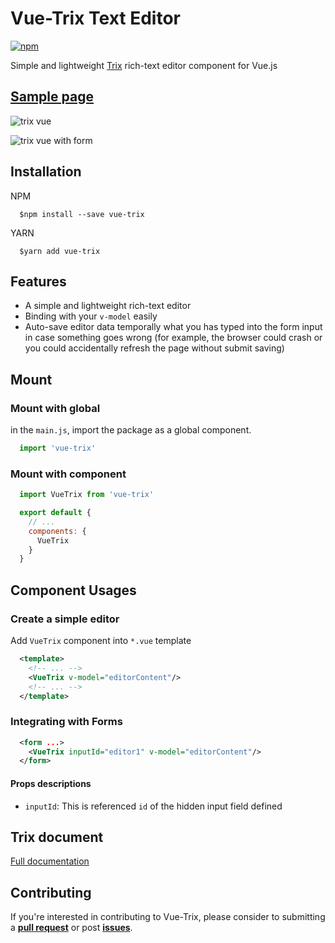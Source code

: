 # Vue-Trix Text Editor

[![npm](https://img.shields.io/npm/v/vue-trix.svg?style=for-the-badge)](https://www.npmjs.com/package/vue-trix)

Simple and lightweight [Trix](https://www.npmjs.com/package/trix) rich-text editor component for Vue.js

## [Sample page](/example)

![trix vue](/example/src/assets/vue-trix-simple.png)

![trix vue with form](/example/src/assets/vue-trix-form.png)

## Installation

NPM

```Shell
  $npm install --save vue-trix
```

YARN

```Shell
  $yarn add vue-trix
```

## Features

- A simple and lightweight rich-text editor
- Binding with your `v-model` easily
- Auto-save editor data temporally what you has typed into the form input in case something goes wrong (for example, the browser could crash or you could accidentally refresh the page without submit saving)

## Mount

### Mount with global

in the `main.js`, import the package as a global component.

```javascript
  import 'vue-trix'
```

### Mount with component

```javascript
  import VueTrix from 'vue-trix'

  export default {
    // ...
    components: {
      VueTrix
    }
  }
```

## Component Usages

### Create a simple editor

Add `VueTrix` component into `*.vue` template

```XML
  <template>
    <!-- ... -->
    <VueTrix v-model="editorContent"/>
    <!-- ... -->
  </template>
```

### Integrating with Forms

```XML
  <form ...>
    <VueTrix inputId="editor1" v-model="editorContent"/>
  </form>
```

#### Props descriptions

- `inputId`: This is referenced `id` of the hidden input field defined

## Trix document

[Full documentation](https://github.com/basecamp/trix#readme)

## Contributing

If you're interested in contributing to Vue-Trix, please consider to submitting a [**pull request**](https://github.com/hanhdt/vue-trix/pulls) or post [**issues**](https://github.com/hanhdt/vue-trix/issues).
